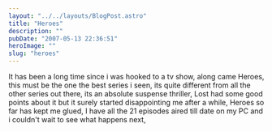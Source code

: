 ```yaml
---
layout: "../../layouts/BlogPost.astro"
title: "Heroes"
description: ""
pubDate: "2007-05-13 22:36:51"
heroImage: ""
slug: "heroes"
---
```


It has been a long time since i was hooked to a tv show, along came Heroes, this must be the one the best series i seen, its quite different from all the other series out there, its an absolute suspense thriller, Lost had some good points about it but it surely started disappointing me after a while, Heroes so far has kept me glued, I have all the 21 episodes aired till date on my PC and i couldn't wait to see what happens next,

